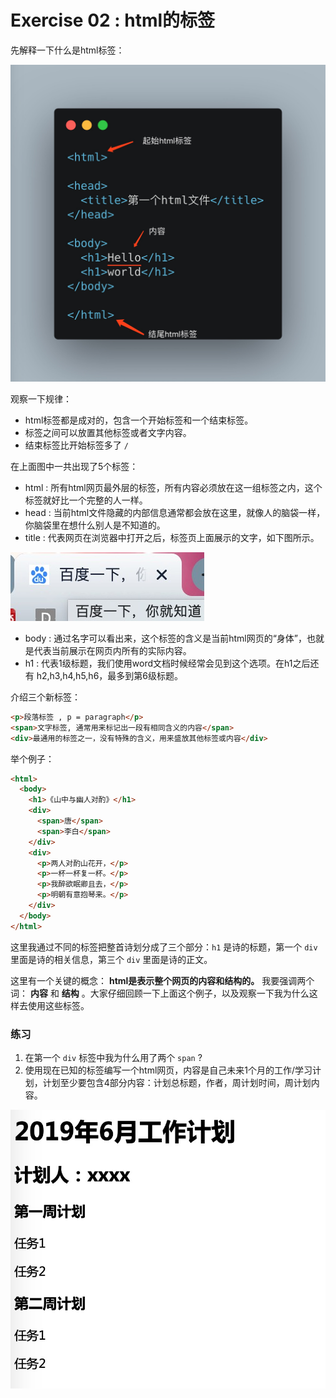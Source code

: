 # Exercise 02 : html的标签

先解释一下什么是html标签：

![what-is-html-tag.jpg](./images/what-is-html-tag.jpg)

观察一下规律：

* html标签都是成对的，包含一个开始标签和一个结束标签。
* 标签之间可以放置其他标签或者文字内容。
* 结束标签比开始标签多了 `/`

在上面图中一共出现了5个标签：

* html : 所有html网页最外层的标签，所有内容必须放在这一组标签之内，这个标签就好比一个完整的人一样。
* head : 当前html文件隐藏的内部信息通常都会放在这里，就像人的脑袋一样，你脑袋里在想什么别人是不知道的。
* title : 代表网页在浏览器中打开之后，标签页上面展示的文字，如下图所示。

![what-is-title.jpg](./images/what-is-title.jpg)

* body : 通过名字可以看出来，这个标签的含义是当前html网页的“身体”，也就是代表当前展示在网页内所有的实际内容。
* h1 : 代表1级标题，我们使用word文档时候经常会见到这个选项。在h1之后还有 h2,h3,h4,h5,h6，最多到第6级标题。

介绍三个新标签：

```html
<p>段落标签 , p = paragraph</p>
<span>文字标签, 通常用来标记出一段有相同含义的内容</span>
<div>最通用的标签之一，没有特殊的含义，用来盛放其他标签或内容</div>
```

举个例子：

```html
<html>
  <body>
    <h1>《山中与幽人对酌》</h1>
    <div>
      <span>唐</span>
      <span>李白</span>
    </div>
    <div>
      <p>两人对酌山花开，</p>
      <p>一杯一杯复一杯。</p>
      <p>我醉欲眠卿且去，</p>
      <p>明朝有意抱琴来。</p>
    </div>
  </body>
</html>
```

这里我通过不同的标签把整首诗划分成了三个部分：`h1` 是诗的标题，第一个 `div` 里面是诗的相关信息，第三个 `div` 里面是诗的正文。

这里有一个关键的概念： **html是表示整个网页的内容和结构的。** 我要强调两个词： **内容** 和 **结构** 。大家仔细回顾一下上面这个例子，以及观察一下我为什么这样去使用这些标签。


### 练习

1. 在第一个 `div` 标签中我为什么用了两个 `span` ?
2. 使用现在已知的标签编写一个html网页，内容是自己未来1个月的工作/学习计划，计划至少要包含4部分内容：计划总标题，作者，周计划时间，周计划内容。

![what-is-html-tag-exercise.jpg](./images/what-is-html-tag-exercise.jpg)


